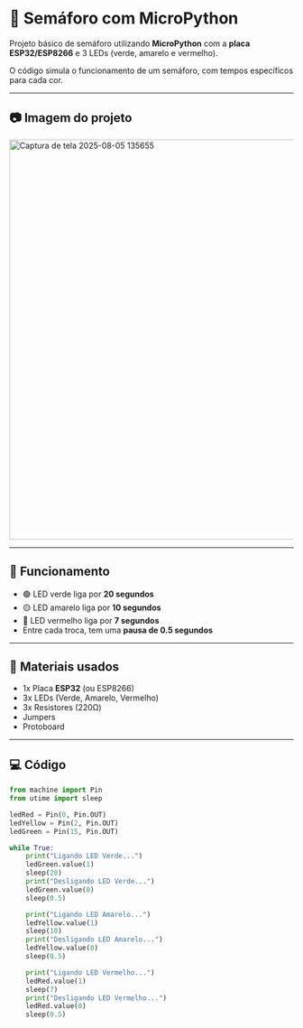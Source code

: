 # 🚦 Semáforo com MicroPython

Projeto básico de semáforo utilizando **MicroPython** com a **placa ESP32/ESP8266** e 3 LEDs (verde, amarelo e vermelho).

O código simula o funcionamento de um semáforo, com tempos específicos para cada cor.

---

## 📷 Imagem do projeto

<img width="1338" height="709" alt="Captura de tela 2025-08-05 135655" src="https://github.com/user-attachments/assets/f52d23e3-9006-4e56-af4f-76d10f9a100b" />

---

## 🎯 Funcionamento

- 🟢 LED verde liga por **20 segundos**
- 🟡 LED amarelo liga por **10 segundos**
- 🔴 LED vermelho liga por **7 segundos**
- Entre cada troca, tem uma **pausa de 0.5 segundos**

---

## 🧰 Materiais usados

- 1x Placa **ESP32** (ou ESP8266)
- 3x LEDs (Verde, Amarelo, Vermelho)
- 3x Resistores (220Ω)
- Jumpers
- Protoboard

---

## 💻 Código

```python
from machine import Pin
from utime import sleep

ledRed = Pin(0, Pin.OUT)
ledYellow = Pin(2, Pin.OUT)
ledGreen = Pin(15, Pin.OUT)

while True:
    print("Ligando LED Verde...")
    ledGreen.value(1)
    sleep(20)
    print("Desligando LED Verde...")
    ledGreen.value(0)
    sleep(0.5)

    print("Ligando LED Amarelo...")
    ledYellow.value(1)
    sleep(10)
    print("Desligando LED Amarelo...")
    ledYellow.value(0)
    sleep(0.5)

    print("Ligando LED Vermelho...")
    ledRed.value(1)
    sleep(7)
    print("Desligando LED Vermelho...")
    ledRed.value(0)
    sleep(0.5)
